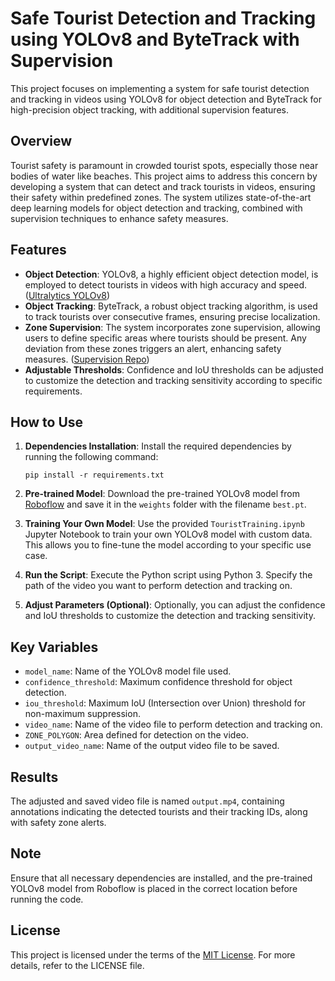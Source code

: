 # Safe Tourist Detection and Tracking using YOLOv8 and ByteTrack with Supervision

This project focuses on implementing a system for safe tourist detection and tracking in videos using YOLOv8 for object detection and ByteTrack for high-precision object tracking, with additional supervision features.

## Overview

Tourist safety is paramount in crowded tourist spots, especially those near bodies of water like beaches. This project aims to address this concern by developing a system that can detect and track tourists in videos, ensuring their safety within predefined zones. The system utilizes state-of-the-art deep learning models for object detection and tracking, combined with supervision techniques to enhance safety measures.

## Features

- **Object Detection**: YOLOv8, a highly efficient object detection model, is employed to detect tourists in videos with high accuracy and speed. ([Ultralytics YOLOv8](https://github.com/ultralytics/ultralytics))
- **Object Tracking**: ByteTrack, a robust object tracking algorithm, is used to track tourists over consecutive frames, ensuring precise localization.
- **Zone Supervision**: The system incorporates zone supervision, allowing users to define specific areas where tourists should be present. Any deviation from these zones triggers an alert, enhancing safety measures. ([Supervision Repo](https://github.com/roboflow/supervision))
- **Adjustable Thresholds**: Confidence and IoU thresholds can be adjusted to customize the detection and tracking sensitivity according to specific requirements.

## How to Use

1. **Dependencies Installation**: Install the required dependencies by running the following command:
    ```
    pip install -r requirements.txt
    ```

2. **Pre-trained Model**: Download the pre-trained YOLOv8 model from [Roboflow](https://app.roboflow.com/dataset/yolov5-supervised-detection) and save it in the `weights` folder with the filename `best.pt`.

3. **Training Your Own Model**: Use the provided `TouristTraining.ipynb` Jupyter Notebook to train your own YOLOv8 model with custom data. This allows you to fine-tune the model according to your specific use case.

4. **Run the Script**: Execute the Python script using Python 3. Specify the path of the video you want to perform detection and tracking on.

5. **Adjust Parameters (Optional)**: Optionally, you can adjust the confidence and IoU thresholds to customize the detection and tracking sensitivity.

## Key Variables

- `model_name`: Name of the YOLOv8 model file used.
- `confidence_threshold`: Maximum confidence threshold for object detection.
- `iou_threshold`: Maximum IoU (Intersection over Union) threshold for non-maximum suppression.
- `video_name`: Name of the video file to perform detection and tracking on.
- `ZONE_POLYGON`: Area defined for detection on the video.
- `output_video_name`: Name of the output video file to be saved.

## Results

The adjusted and saved video file is named `output.mp4`, containing annotations indicating the detected tourists and their tracking IDs, along with safety zone alerts.

## Note

Ensure that all necessary dependencies are installed, and the pre-trained YOLOv8 model from Roboflow is placed in the correct location before running the code.

## License

This project is licensed under the terms of the [MIT License](LICENSE). For more details, refer to the LICENSE file.
